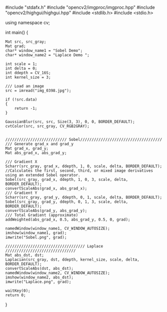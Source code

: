 #include "stdafx.h"
#include "opencv2/imgproc/imgproc.hpp"
#include "opencv2/highgui/highgui.hpp"
#include <stdlib.h>
#include <stdio.h>

using namespace cv;

int main()
{

	Mat src, src_gray;
	Mat grad;
	char* window_name1 = "Sobel Demo";
	char* window_name2 = "Laplace Demo ";

	int scale = 1;
	int delta = 0;
	int ddepth = CV_16S;
	int kernel_size = 3;

	/// Load an image
	src = imread("img_0398.jpg");

	if (!src.data)
	{
		return -1;
	}

	GaussianBlur(src, src, Size(3, 3), 0, 0, BORDER_DEFAULT);
	cvtColor(src, src_gray, CV_RGB2GRAY);


	/////////////////////////// Sobel////////////////////////////////////
	/// Generate grad_x and grad_y
	Mat grad_x, grad_y;
	Mat abs_grad_x, abs_grad_y;

	/// Gradient X
	Scharr(src_gray, grad_x, ddepth, 1, 0, scale, delta, BORDER_DEFAULT);
	//Calculates the first, second, third, or mixed image derivatives using an extended Sobel operator.
	Sobel(src_gray, grad_x, ddepth, 1, 0, 3, scale, delta, BORDER_DEFAULT);
	convertScaleAbs(grad_x, abs_grad_x);
	/// Gradient Y  
	Scharr(src_gray, grad_y, ddepth, 0, 1, scale, delta, BORDER_DEFAULT);
	Sobel(src_gray, grad_y, ddepth, 0, 1, 3, scale, delta, BORDER_DEFAULT);
	convertScaleAbs(grad_y, abs_grad_y);
	/// Total Gradient (approximate)
	addWeighted(abs_grad_x, 0.5, abs_grad_y, 0.5, 0, grad);

	namedWindow(window_name1, CV_WINDOW_AUTOSIZE);
	imshow(window_name1, grad);
	imwrite("Sobel.png", grad);

	/////////////////////////////////// Laplace ///////////////////////////////
	Mat abs_dst, dst;
	Laplacian(src_gray, dst, ddepth, kernel_size, scale, delta, BORDER_DEFAULT);
	convertScaleAbs(dst, abs_dst);
	namedWindow(window_name2, CV_WINDOW_AUTOSIZE);
	imshow(window_name2, abs_dst);
	imwrite("Laplace.png", grad);

	waitKey(0);
	return 0;
}
